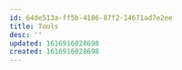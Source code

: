 ```yaml
---
id: 64de513a-ff5b-4186-87f2-14671ad7e2ee
title: Tools
desc: ''
updated: 1616916028698
created: 1616916028698
---
```


